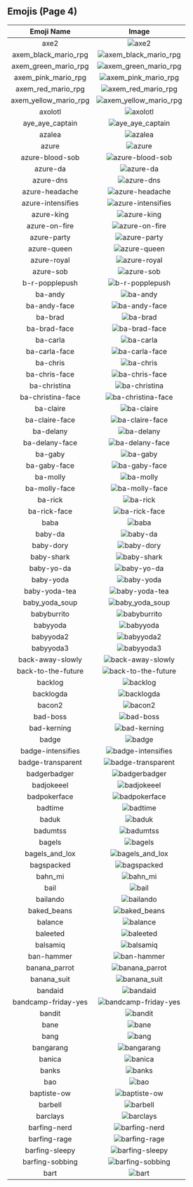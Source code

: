
  ## Emojis (Page 4)
  |Emoji Name|Image|
  | :-: | :-: |
  |axe2| ![axe2](/output/axe2.png)|
  |axem_black_mario_rpg| ![axem_black_mario_rpg](/output/axem_black_mario_rpg.png)|
  |axem_green_mario_rpg| ![axem_green_mario_rpg](/output/axem_green_mario_rpg.png)|
  |axem_pink_mario_rpg| ![axem_pink_mario_rpg](/output/axem_pink_mario_rpg.png)|
  |axem_red_mario_rpg| ![axem_red_mario_rpg](/output/axem_red_mario_rpg.png)|
  |axem_yellow_mario_rpg| ![axem_yellow_mario_rpg](/output/axem_yellow_mario_rpg.png)|
  |axolotl| ![axolotl](/output/axolotl.png)|
  |aye_aye_captain| ![aye_aye_captain](/output/aye_aye_captain.jpg)|
  |azalea| ![azalea](/output/azalea.png)|
  |azure| ![azure](/output/azure.png)|
  |azure-blood-sob| ![azure-blood-sob](/output/azure-blood-sob.png)|
  |azure-da| ![azure-da](/output/azure-da.png)|
  |azure-dns| ![azure-dns](/output/azure-dns.png)|
  |azure-headache| ![azure-headache](/output/azure-headache.png)|
  |azure-intensifies| ![azure-intensifies](/output/azure-intensifies.gif)|
  |azure-king| ![azure-king](/output/azure-king)|
  |azure-on-fire| ![azure-on-fire](/output/azure-on-fire.gif)|
  |azure-party| ![azure-party](/output/azure-party.gif)|
  |azure-queen| ![azure-queen](/output/azure-queen)|
  |azure-royal| ![azure-royal](/output/azure-royal.png)|
  |azure-sob| ![azure-sob](/output/azure-sob.png)|
  |b-r-popplepush| ![b-r-popplepush](/output/b-r-popplepush.png)|
  |ba-andy| ![ba-andy](/output/ba-andy.png)|
  |ba-andy-face| ![ba-andy-face](/output/ba-andy-face.png)|
  |ba-brad| ![ba-brad](/output/ba-brad.png)|
  |ba-brad-face| ![ba-brad-face](/output/ba-brad-face.png)|
  |ba-carla| ![ba-carla](/output/ba-carla.png)|
  |ba-carla-face| ![ba-carla-face](/output/ba-carla-face.png)|
  |ba-chris| ![ba-chris](/output/ba-chris.png)|
  |ba-chris-face| ![ba-chris-face](/output/ba-chris-face.png)|
  |ba-christina| ![ba-christina](/output/ba-christina.png)|
  |ba-christina-face| ![ba-christina-face](/output/ba-christina-face.png)|
  |ba-claire| ![ba-claire](/output/ba-claire.png)|
  |ba-claire-face| ![ba-claire-face](/output/ba-claire-face.png)|
  |ba-delany| ![ba-delany](/output/ba-delany.png)|
  |ba-delany-face| ![ba-delany-face](/output/ba-delany-face.png)|
  |ba-gaby| ![ba-gaby](/output/ba-gaby.png)|
  |ba-gaby-face| ![ba-gaby-face](/output/ba-gaby-face.png)|
  |ba-molly| ![ba-molly](/output/ba-molly.png)|
  |ba-molly-face| ![ba-molly-face](/output/ba-molly-face.png)|
  |ba-rick| ![ba-rick](/output/ba-rick.png)|
  |ba-rick-face| ![ba-rick-face](/output/ba-rick-face.png)|
  |baba| ![baba](/output/baba.png)|
  |baby-da| ![baby-da](/output/baby-da.png)|
  |baby-dory| ![baby-dory](/output/baby-dory.png)|
  |baby-shark| ![baby-shark](/output/baby-shark.png)|
  |baby-yo-da| ![baby-yo-da](/output/baby-yo-da.png)|
  |baby-yoda| ![baby-yoda](/output/baby-yoda.png)|
  |baby-yoda-tea| ![baby-yoda-tea](/output/baby-yoda-tea.png)|
  |baby_yoda_soup| ![baby_yoda_soup](/output/baby_yoda_soup.gif)|
  |babyburrito| ![babyburrito](/output/babyburrito.jpg)|
  |babyyoda| ![babyyoda](/output/babyyoda.png)|
  |babyyoda2| ![babyyoda2](/output/babyyoda2.png)|
  |babyyoda3| ![babyyoda3](/output/babyyoda3.jpg)|
  |back-away-slowly| ![back-away-slowly](/output/back-away-slowly.gif)|
  |back-to-the-future| ![back-to-the-future](/output/back-to-the-future.png)|
  |backlog| ![backlog](/output/backlog.png)|
  |backlogda| ![backlogda](/output/backlogda.png)|
  |bacon2| ![bacon2](/output/bacon2.png)|
  |bad-boss| ![bad-boss](/output/bad-boss.png)|
  |bad-kerning| ![bad-kerning](/output/bad-kerning.png)|
  |badge| ![badge](/output/badge.png)|
  |badge-intensifies| ![badge-intensifies](/output/badge-intensifies.gif)|
  |badge-transparent| ![badge-transparent](/output/badge-transparent.png)|
  |badgerbadger| ![badgerbadger](/output/badgerbadger.gif)|
  |badjokeeel| ![badjokeeel](/output/badjokeeel.png)|
  |badpokerface| ![badpokerface](/output/badpokerface.png)|
  |badtime| ![badtime](/output/badtime.png)|
  |baduk| ![baduk](/output/baduk.png)|
  |badumtss| ![badumtss](/output/badumtss.png)|
  |bagels| ![bagels](/output/bagels.jpg)|
  |bagels_and_lox| ![bagels_and_lox](/output/bagels_and_lox.jpg)|
  |bagspacked| ![bagspacked](/output/bagspacked.png)|
  |bahn_mi| ![bahn_mi](/output/bahn_mi.png)|
  |bail| ![bail](/output/bail.png)|
  |bailando| ![bailando](/output/bailando.gif)|
  |baked_beans| ![baked_beans](/output/baked_beans.png)|
  |balance| ![balance](/output/balance.png)|
  |baleeted| ![baleeted](/output/baleeted.png)|
  |balsamiq| ![balsamiq](/output/balsamiq.png)|
  |ban-hammer| ![ban-hammer](/output/ban-hammer.png)|
  |banana_parrot| ![banana_parrot](/output/banana_parrot.gif)|
  |banana_suit| ![banana_suit](/output/banana_suit.png)|
  |bandaid| ![bandaid](/output/bandaid.jpg)|
  |bandcamp-friday-yes| ![bandcamp-friday-yes](/output/bandcamp-friday-yes.gif)|
  |bandit| ![bandit](/output/bandit.gif)|
  |bane| ![bane](/output/bane.png)|
  |bang| ![bang](/output/bang.gif)|
  |bangarang| ![bangarang](/output/bangarang.png)|
  |banica| ![banica](/output/banica.jpg)|
  |banks| ![banks](/output/banks.png)|
  |bao| ![bao](/output/bao.png)|
  |baptiste-ow| ![baptiste-ow](/output/baptiste-ow.png)|
  |barbell| ![barbell](/output/barbell.png)|
  |barclays| ![barclays](/output/barclays.png)|
  |barfing-nerd| ![barfing-nerd](/output/barfing-nerd.png)|
  |barfing-rage| ![barfing-rage](/output/barfing-rage.png)|
  |barfing-sleepy| ![barfing-sleepy](/output/barfing-sleepy.png)|
  |barfing-sobbing| ![barfing-sobbing](/output/barfing-sobbing.png)|
  |bart| ![bart](/output/bart.gif)|
  